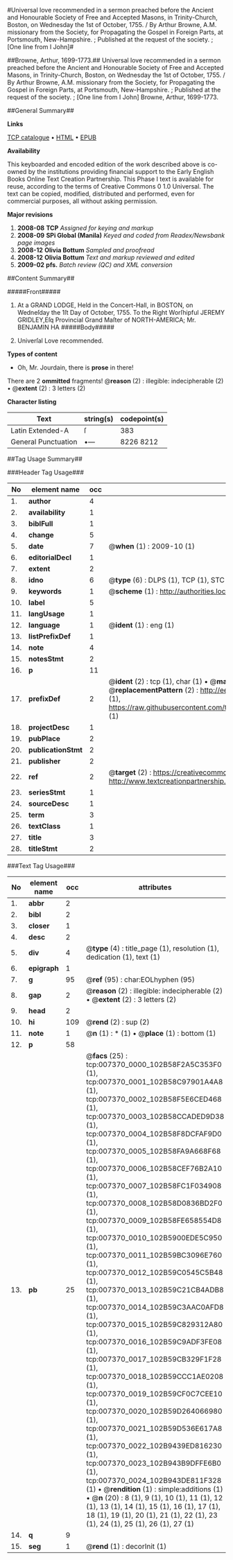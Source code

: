 #Universal love recommended in a sermon preached before the Ancient and Honourable Society of Free and Accepted Masons, in Trinity-Church, Boston, on Wednesday the 1st of October, 1755. / By Arthur Browne, A.M. missionary from the Society, for Propagating the Gospel in Foreign Parts, at Portsmouth, New-Hampshire. ; Published at the request of the society. ; [One line from I John]#

##Browne, Arthur, 1699-1773.##
Universal love recommended in a sermon preached before the Ancient and Honourable Society of Free and Accepted Masons, in Trinity-Church, Boston, on Wednesday the 1st of October, 1755. / By Arthur Browne, A.M. missionary from the Society, for Propagating the Gospel in Foreign Parts, at Portsmouth, New-Hampshire. ; Published at the request of the society. ; [One line from I John]
Browne, Arthur, 1699-1773.

##General Summary##

**Links**

[TCP catalogue](http://www.ota.ox.ac.uk/tcp/)  • 
[HTML](http://tei.it.ox.ac.uk/tcp/Texts-HTML/free/N05/N05802.html)  • 
[EPUB](http://tei.it.ox.ac.uk/tcp/Texts-EPUB/free/N05/N05802.epub)

**Availability**

This keyboarded and encoded edition of the
	       work described above is co-owned by the institutions
	       providing financial support to the Early English Books
	       Online Text Creation Partnership. This Phase I text is
	       available for reuse, according to the terms of Creative
	       Commons 0 1.0 Universal. The text can be copied,
	       modified, distributed and performed, even for
	       commercial purposes, all without asking permission.

**Major revisions**

1. __2008-08__ __TCP__ *Assigned for keying and markup*
1. __2008-09__ __SPi Global (Manila)__ *Keyed and coded from Readex/Newsbank page images*
1. __2008-12__ __Olivia Bottum__ *Sampled and proofread*
1. __2008-12__ __Olivia Bottum__ *Text and markup reviewed and edited*
1. __2009-02__ __pfs.__ *Batch review (QC) and XML conversion*

##Content Summary##

#####Front#####

1. At a GRAND LODGE, Held in the Concert-Hall, in BOSTON, on Wedneſday the 1ſt Day of October, 1755.
To the Right Worſhipful JEREMY GRIDLEY,Eſq Provincial Grand Maſter of NORTH-AMERICA; Mr. BENJAMIN HA
#####Body#####

1. Univerſal Love recommended.

**Types of content**

  * Oh, Mr. Jourdain, there is **prose** in there!

There are 2 **ommitted** fragments! 
 @__reason__ (2) : illegible: indecipherable (2)  •  @__extent__ (2) : 3 letters (2)

**Character listing**


|Text|string(s)|codepoint(s)|
|---|---|---|
|Latin Extended-A|ſ|383|
|General Punctuation|•—|8226 8212|

##Tag Usage Summary##

###Header Tag Usage###

|No|element name|occ|attributes|
|---|---|---|---|
|1.|__author__|4||
|2.|__availability__|1||
|3.|__biblFull__|1||
|4.|__change__|5||
|5.|__date__|7| @__when__ (1) : 2009-10 (1)|
|6.|__editorialDecl__|1||
|7.|__extent__|2||
|8.|__idno__|6| @__type__ (6) : DLPS (1), TCP (1), STC (1), NOTIS (1), IMAGE-SET (1), EVANS-CITATION (1)|
|9.|__keywords__|1| @__scheme__ (1) : http://authorities.loc.gov/ (1)|
|10.|__label__|5||
|11.|__langUsage__|1||
|12.|__language__|1| @__ident__ (1) : eng (1)|
|13.|__listPrefixDef__|1||
|14.|__note__|4||
|15.|__notesStmt__|2||
|16.|__p__|11||
|17.|__prefixDef__|2| @__ident__ (2) : tcp (1), char (1)  •  @__matchPattern__ (2) : ([0-9\-]+):([0-9IVX]+) (1), (.+) (1)  •  @__replacementPattern__ (2) : http://eebo.chadwyck.com/downloadtiff?vid=$1&page=$2 (1), https://raw.githubusercontent.com/textcreationpartnership/Texts/master/tcpchars.xml#$1 (1)|
|18.|__projectDesc__|1||
|19.|__pubPlace__|2||
|20.|__publicationStmt__|2||
|21.|__publisher__|2||
|22.|__ref__|2| @__target__ (2) : https://creativecommons.org/publicdomain/zero/1.0/ (1), http://www.textcreationpartnership.org/docs/. (1)|
|23.|__seriesStmt__|1||
|24.|__sourceDesc__|1||
|25.|__term__|3||
|26.|__textClass__|1||
|27.|__title__|3||
|28.|__titleStmt__|2||


###Text Tag Usage###

|No|element name|occ|attributes|
|---|---|---|---|
|1.|__abbr__|2||
|2.|__bibl__|2||
|3.|__closer__|1||
|4.|__desc__|2||
|5.|__div__|4| @__type__ (4) : title_page (1), resolution (1), dedication (1), text (1)|
|6.|__epigraph__|1||
|7.|__g__|95| @__ref__ (95) : char:EOLhyphen (95)|
|8.|__gap__|2| @__reason__ (2) : illegible: indecipherable (2)  •  @__extent__ (2) : 3 letters (2)|
|9.|__head__|2||
|10.|__hi__|109| @__rend__ (2) : sup (2)|
|11.|__note__|1| @__n__ (1) : * (1)  •  @__place__ (1) : bottom (1)|
|12.|__p__|58||
|13.|__pb__|25| @__facs__ (25) : tcp:007370_0000_102B58F2A5C353F0 (1), tcp:007370_0001_102B58C97901A4A8 (1), tcp:007370_0002_102B58F5E6CED468 (1), tcp:007370_0003_102B58CCADED9D38 (1), tcp:007370_0004_102B58F8DCFAF9D0 (1), tcp:007370_0005_102B58FA9A668F68 (1), tcp:007370_0006_102B58CEF76B2A10 (1), tcp:007370_0007_102B58FC1F034908 (1), tcp:007370_0008_102B58D0836BD2F0 (1), tcp:007370_0009_102B58FE658554D8 (1), tcp:007370_0010_102B5900EDE5C950 (1), tcp:007370_0011_102B59BC3096E760 (1), tcp:007370_0012_102B59C0545C5B48 (1), tcp:007370_0013_102B59C21CB4ADB8 (1), tcp:007370_0014_102B59C3AAC0AFD8 (1), tcp:007370_0015_102B59C829312A80 (1), tcp:007370_0016_102B59C9ADF3FE08 (1), tcp:007370_0017_102B59CB329F1F28 (1), tcp:007370_0018_102B59CCC1AE0208 (1), tcp:007370_0019_102B59CF0C7CEE10 (1), tcp:007370_0020_102B59D264066980 (1), tcp:007370_0021_102B59D536E617A8 (1), tcp:007370_0022_102B9439ED816230 (1), tcp:007370_0023_102B943B9DFFE6B0 (1), tcp:007370_0024_102B943DE811F328 (1)  •  @__rendition__ (1) : simple:additions (1)  •  @__n__ (20) : 8 (1), 9 (1), 10 (1), 11 (1), 12 (1), 13 (1), 14 (1), 15 (1), 16 (1), 17 (1), 18 (1), 19 (1), 20 (1), 21 (1), 22 (1), 23 (1), 24 (1), 25 (1), 26 (1), 27 (1)|
|14.|__q__|9||
|15.|__seg__|1| @__rend__ (1) : decorInit (1)|
